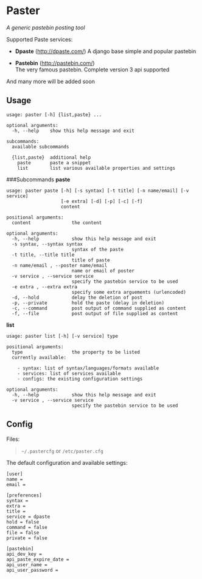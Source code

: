Paster
======
*A generic pastebin posting tool*

Supported Paste services:
 
 - **Dpaste** (http://dpaste.com/)
   A django base simple and popular pastebin
   
 - **Pastebin** (http://pastebin.com/)  
   The very famous pastebin. Complete version 3 api supported
   
And many more will be added soon

Usage
-----

    usage: paster [-h] {list,paste} ...

    optional arguments:
      -h, --help    show this help message and exit

    subcommands:
      available subcommands

      {list,paste}  additional help
        paste       paste a snippet
        list        list various available properties and settings

###Subcommands
**paste**  

    usage: paster paste [-h] [-s syntax] [-t title] [-n name/email] [-v service]
                        [-e extra] [-d] [-p] [-c] [-f]
                        content

    positional arguments:
      content               the content

    optional arguments:
      -h, --help            show this help message and exit
      -s syntax, --syntax syntax
                            syntax of the paste
      -t title, --title title
                            title of paste
      -n name/email , --poster name/email 
                            name or email of poster
      -v service , --service service 
                            specify the pastebin service to be used
      -e extra , --extra extra 
                            specify some extra arguements (urlencoded)
      -d, --hold            delay the deletion of post
      -p, --private         hold the paste (delay in deletion)
      -c, --command         post output of command supplied as content
      -f, --file            post output of file supplied as content

            
**list**

    usage: paster list [-h] [-v service] type

    positional arguments:
      type                  the property to be listed
      currently available:
        
        - syntax: list of syntax/languages/formats available
        - services: list of services available
        - configs: the existing configuration settings

    optional arguments:
      -h, --help            show this help message and exit
      -v service , --service service 
                            specify the pastebin service to be used

Config
------
Files:  
> `~/.pastercfg` or `/etc/paster.cfg`

The default configuration and available settings:

    [user]
    name =
    email = 

    [preferences]
    syntax =
    extra =
    title =
    service = dpaste
    hold = false
    command = false
    file = false
    private = false

    [pastebin]
    api_dev_key =
    api_paste_expire_date =
    api_user_name =
    api_user_password =
